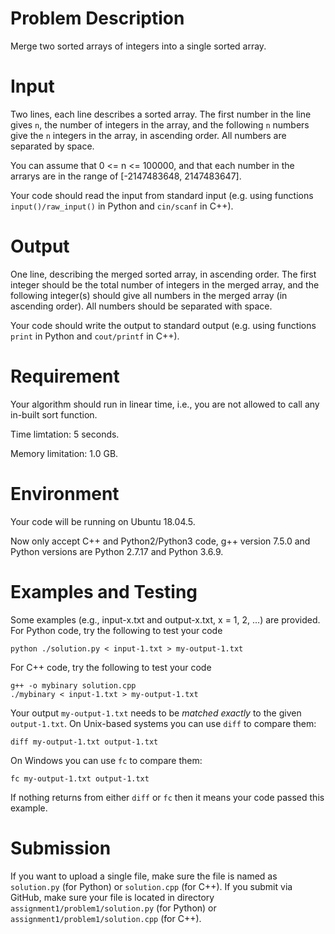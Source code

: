 # Problem Description

Merge two sorted arrays of integers into a single sorted array.

# Input

Two lines, each line describes a sorted array.  The first number in the line gives
`n`, the number of integers in the array, and the following `n` numbers give
the `n` integers in the array, in ascending order. All numbers are separated by space.

You can assume that 0 <= n <= 100000, and that each number in the arrarys
are in the range of [-2147483648, 2147483647]. 

Your code should read the input from standard input (e.g. 
using functions `input()/raw_input()` in Python and `cin/scanf` in C++).

# Output

One line, describing the merged sorted array, in ascending order.
The first integer should be the total number of integers in the merged array,
and the following integer(s) should give all numbers in the merged array (in ascending order). 
All numbers should be separated with space.

Your code should write the output to standard output (e.g. using functions `print` in Python and `cout/printf` in C++).

# Requirement

Your algorithm should run in linear time, i.e., you are not allowed to call any in-built sort function.

Time limtation: 5 seconds.

Memory limitation: 1.0 GB.

# Environment

Your code will be running on Ubuntu 18.04.5.

Now only accept C++ and Python2/Python3 code, g++ version 7.5.0 and Python versions are Python 2.7.17 and Python 3.6.9.

# Examples and Testing

Some examples (e.g., input-x.txt and output-x.txt, x = 1, 2, ...) are provided. 
For Python code, try the following to test your code
```
python ./solution.py < input-1.txt > my-output-1.txt
```
For C++ code, try the following to test your code
```
g++ -o mybinary solution.cpp
./mybinary < input-1.txt > my-output-1.txt
```

Your output `my-output-1.txt` needs to be *matched exactly* to the given `output-1.txt`.
On Unix-based systems you can use `diff` to compare them:
```
diff my-output-1.txt output-1.txt
```
On Windows you can use `fc` to compare them:
```
fc my-output-1.txt output-1.txt
```
If nothing returns from either `diff` or `fc` then it means your code passed this example.

# Submission

If you want to upload a single file, make sure the file is named as `solution.py` (for Python) or `solution.cpp` (for C++).
If you submit via GitHub, make sure your file is located in directory `assignment1/problem1/solution.py` (for Python) or `assignment1/problem1/solution.cpp` (for C++).
